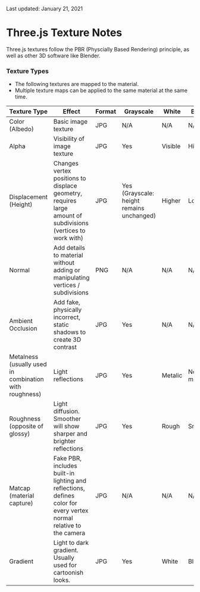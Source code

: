Last updated: January 21, 2021

# **Three.js Texture Notes**
Three.js textures follow the PBR (Physcially Based Rendering) principle, as well as other 3D software like Blender.

### Texture Types
- The following textures are mapped to the material.
- Multiple texture maps can be applied to the same material at the same time.

| Texture Type  | Effect  | Format | Grayscale | White | Black
| ------------ | ------------ | ------------ | ------------ | ------------ | ------------ |
| Color (Albedo) | Basic image texture | JPG | N/A | N/A | N/A |
| Alpha | Visibility of image texture | JPG | Yes | Visible | Hidden |
| Displacement (Height) | Changes vertex positions to displace geometry, requires large amount of subdivisions (vertices to work with) | JPG | Yes (Grayscale: height remains unchanged) | Higher | Lower |
| Normal | Add details to material without adding or manipulating vertices / subdivisions | PNG | N/A | N/A | N/A |
| Ambient Occlusion | Add fake, physically incorrect, static shadows to create 3D contrast | JPG | Yes | N/A | N/A |
| Metalness (usually used in combination with roughness) | Light reflections | JPG | Yes | Metalic | Not-metalic |
| Roughness (opposite of glossy) | Light diffusion. Smoother will show sharper and brighter reflections | JPG | Yes | Rough | Smooth |
| Matcap (material capture) | Fake PBR, includes built-in lighting and reflections, defines color for every vertex normal relative to the camera | JPG | N/A | N/A | N/A |
| Gradient | Light to dark gradient. Usually used for cartoonish looks. | JPG | Yes | White | Black |
